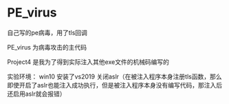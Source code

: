 # PE_virus
自己写的pe病毒，用了tls回调


PE_virus 为病毒攻击的主代码

Project4 是我为了得到实际注入其他exe文件的机械码编写的

实验环境：
win10
安装了vs2019
关闭aslr（在被注入程序本身注册tls函数，那么即使开启了aslr也能注入成功执行，但是被注入程序本身没有编写代码，那注入后还启用aslr就会报错）
